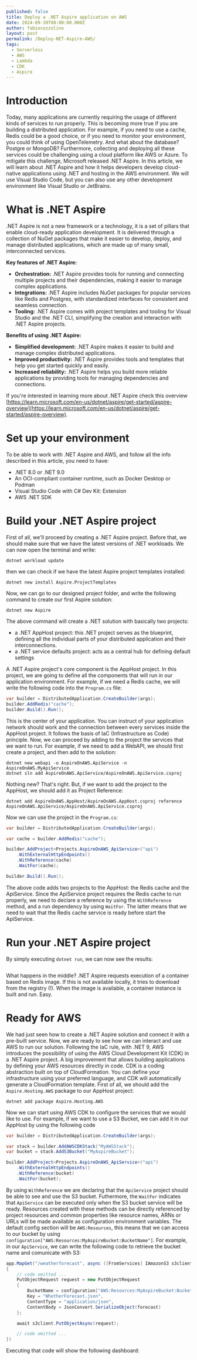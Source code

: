 ```yaml
---
published: false
title: Deploy a .NET Aspire application on AWS
date: 2024-09-30T08:00:00.000Z
author: fabiocozzolino
layout: post
permalink: /Deploy-NET-Aspire-AWS/
tags:
  - Serverless
  - AWS
  - Lambda
  - CDK
  - Aspire
---
```

# Introduction
Today, many applications are currently requiring the usage of different kinds of services to run properly. This is becoming more true if you are building a distributed application. For example, if you need to use a cache, Redis could be a good choice, or if you need to monitor your environment, you could think of using OpenTelemetry. And what about the database? Postgre or MongoDB?
Furthermore, collecting and deploying all these services could be challenging using a cloud platform like AWS or Azure. To mitigate this challenge, Microsoft released .NET Aspire.
In this article, we will learn about .NET Aspire and how it helps developers develop cloud-native applications using .NET and hosting in the AWS environment. 
We will use Visual Studio Code, but you can also use any other development environment like Visual Studio or JetBrains.

# What is .NET Aspire
.NET Aspire is not a new framework or a technology, it is a set of pillars that enable cloud-ready application development. It is delivered through a collection of NuGet packages that make it easier to develop, deploy, and manage distributed applications, which are made up of many small, interconnected services.

**Key features of .NET Aspire:**

* **Orchestration:** .NET Aspire provides tools for running and connecting multiple projects and their dependencies, making it easier to manage complex applications.
* **Integrations:** .NET Aspire includes NuGet packages for popular services like Redis and Postgres, with standardized interfaces for consistent and seamless connection.
* **Tooling:** .NET Aspire comes with project templates and tooling for Visual Studio and the .NET CLI, simplifying the creation and interaction with .NET Aspire projects.

**Benefits of using .NET Aspire:**

* **Simplified development:** .NET Aspire makes it easier to build and manage complex distributed applications.
* **Improved productivity:** .NET Aspire provides tools and templates that help you get started quickly and easily.
* **Increased reliability:** .NET Aspire helps you build more reliable applications by providing tools for managing dependencies and connections.

If you're interested in learning more about .NET Aspire check this overview [https://learn.microsoft.com/en-us/dotnet/aspire/get-started/aspire-overview](https://learn.microsoft.com/en-us/dotnet/aspire/get-started/aspire-overview).

# Set up your environment
To be able to work with .NET Aspire and AWS, and follow all the info described in this article, you need to have:

- .NET 8.0 or .NET 9.0
- An OCI-compliant container runtime, such as Docker Desktop or Podman
- Visual Studio Code with C# Dev Kit: Extension
- AWS .NET SDK

# Build your .NET Aspire project
First of all, we'll proceed by creating a .NET Aspire project. Before that, we should make sure that we have the latest versions of .NET workloads. We can now open the terminal and write:

```console
dotnet workload update
```

then we can check if we have the latest Aspire project templates installed:

```console
dotnet new install Aspire.ProjectTemplates
```

Now, we can go to our designed project folder, and write the following command to create our first Aspire solution:

```console
dotnet new Aspire
```

The above command will create a .NET solution with basically two projects:
- a .NET AppHost project: this .NET project serves as the blueprint, defining all the individual parts of your distributed application and their interconnections.
- a .NET service defaults project: acts as a central hub for defining default settings

A .NET Aspire project's core component is the AppHost project. In this project, we are going to define all the components that will run in our application environment. For example, if we need a Redis cache, we will write the following code into the `Program.cs` file:

```csharp
var builder = DistributedApplication.CreateBuilder(args);
builder.AddRedis("cache");
builder.Build().Run();
```

This is the center of your application. You can instruct of your application network should work and the connection between every services inside the AppHost project. It follows the basis of IaC (Infrastructure as Code) principle.
Now, we can proceed by adding to the project the services that we want to run. For example, if we need to add a WebAPI, we should first create a project, and then add to the solution:

```console
dotnet new webapi -o AspireOnAWS.ApiService -n AspireOnAWS.MyApiService
dotnet sln add AspireOnAWS.ApiService/AspireOnAWS.ApiService.csproj
```

Nothing new? That's right. But, if we want to add the project to the AppHost, we should add it as Project Reference:

```console
dotnet add AspireOnAWS.AppHost/AspireOnAWS.AppHost.csproj reference AspireOnAWS.ApiService/AspireOnAWS.ApiService.csproj
```

Now we can use the project in the `Program.cs`:

```csharp
var builder = DistributedApplication.CreateBuilder(args);

var cache = builder.AddRedis("cache");

builder.AddProject<Projects.AspireOnAWS_ApiService>("api")
    .WithExternalHttpEndpoints()
    .WithReference(cache)
    .WaitFor(cache);

builder.Build().Run();
```

The above code adds two projects to the AppHost: the Redis cache and the ApiService. Since the ApiService project requires the Redis cache to run properly, we need to declare a reference by using the `WithReference` method, and a run dependency by using `WaitFor`. The latter means that we need to wait that the Redis cache service is ready before start the ApiService.

# Run your .NET Aspire project
By simply executing `dotnet run`, we can now see the results:

<p align="center">
  <img src="/assets/img/AspireOnAWS_Dashboard.png" alt="">
</p>

What happens in the middle? .NET Aspire requests execution of a container based on Redis image. If this is not available locally, it tries to download from the registry (!). When the image is available, a container instance is built and run. Easy.

# Ready for AWS
We had just seen how to create a .NET Aspire solution and connect it with a pre-built service. Now, we are ready to see how we can interact and use AWS to run our solution. 
Following the IaC rule, with .NET 9, AWS introduces the possibility of using the AWS Cloud Development Kit (CDK) in a .NET Aspire project. A big improvement that allows building applications by defining your AWS resources directly in code. CDK is a coding abstraction built on top of CloudFormation. You can define your infrastructure using your preferred language, and CDK will automatically generate a CloudFormation template.
First of all, we should add the `Aspire.Hosting.AWS` package to our AppHost project:

```console
dotnet add package Aspire.Hosting.AWS
```

Now we can start using AWS CDK to configure the services that we would like to use. For example, if we want to use a S3 Bucket, we can add it in our AppHost by using the following code

```csharp
var builder = DistributedApplication.CreateBuilder(args);

var stack = builder.AddAWSCDKStack("MyAWSStack");
var bucket = stack.AddS3Bucket("MyAspireBucket");

builder.AddProject<Projects.AspireOnAWS_ApiService>("api")
    .WithExternalHttpEndpoints()
    .WithReference(bucket)
    .WaitFor(bucket);
```

By using `WithReference` we are declaring that the `ApiService` project should be able to see and use the S3 bucket. Futhermore, the `WaitFor` indicates that `ApiService` can be executed only when the S3 bucket service will be ready.
Resources created with these methods can be directly referenced by project resources and common properties like resource names, ARNs or URLs will be made available as configuration environment variables. The default config section will be `AWS:Resources`, this means that we can access to our bucket by using `configuration["AWS:Resources:MyAspireBucket:BucketName"]`. For example, in our `ApiService`, we can write the following code to retrieve the bucket name and comunicate with S3:

```csharp
app.MapGet("/weatherforecast", async ([FromServices] IAmazonS3 s3client, IConfiguration configuration) =>
{
    // code omitted ...
    PutObjectRequest request = new PutObjectRequest
    {
        BucketName = configuration["AWS:Resources:MyAspireBucket:BucketName"],
        Key = "WhetherForecast.json",
        ContentType = "application/json",
        ContentBody = JsonConvert.SerializeObject(forecast)
    };

    await s3client.PutObjectAsync(request);

    // code omitted ...
})
```

Executing that code will show the following dashboard:


<p align="center">
  <img src="/assets/img/CQRS_AWS_SNS_1.png" alt="">
</p>
